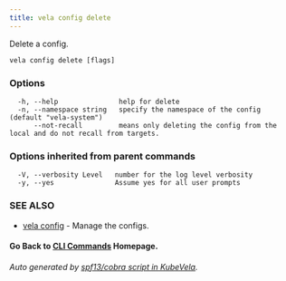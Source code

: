 ```yaml
---
title: vela config delete
---
```


Delete a config.

```
vela config delete [flags]
```

### Options

```
  -h, --help               help for delete
  -n, --namespace string   specify the namespace of the config (default "vela-system")
      --not-recall         means only deleting the config from the local and do not recall from targets.
```

### Options inherited from parent commands

```
  -V, --verbosity Level   number for the log level verbosity
  -y, --yes               Assume yes for all user prompts
```

### SEE ALSO

* [vela config](vela_config)	 - Manage the configs.

#### Go Back to [CLI Commands](vela) Homepage.


###### Auto generated by [spf13/cobra script in KubeVela](https://github.com/kubevela/kubevela/tree/master/hack/docgen).
